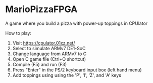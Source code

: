 # MarioPizzaFPGA
A game where you build a pizza with power-up toppings in CPUlator

How to play: 
1. Visit https://cpulator.01xz.net/
2. Select to simulate ARMv7 DE1-SoC
3. Change language from ARMv7 to C
4. Open C game file (Ctrl+O shortcut)
5. Compile (F5) and run (F3)
6. Press "Enter" in the PS/2 keyboard input box (left hand menu)
7. Add toppings using using the 'P', 'I', 'Z', and 'A' keys
